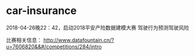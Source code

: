 # car-insurance
2018-04-26晚22：42，启动2018平安产险数据建模大赛 驾驶行为预测驾驶风险 

比赛相关信息：
http://www.datafountain.cn/?u=7606820&&#/competitions/284/intro
